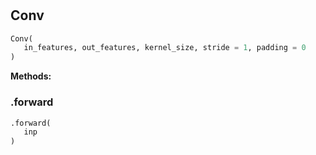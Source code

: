 #


## Conv
```python 
Conv(
   in_features, out_features, kernel_size, stride = 1, padding = 0
)
```




**Methods:**


### .forward
```python
.forward(
   inp
)
```

